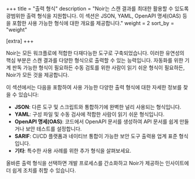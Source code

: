 +++
title = "출력 형식"
description = "Noir는 스캔 결과를 최대한 활용할 수 있도록 광범위한 출력 형식을 지원합니다. 이 섹션은 JSON, YAML, OpenAPI 명세(OAS) 등을 포함한 사용 가능한 형식에 대한 개요를 제공합니다."
weight = 2
sort_by = "weight"

[extra]
+++

Noir는 모든 워크플로에 적합한 다재다능한 도구로 구축되었습니다. 이러한 유연성의 핵심 부분은 스캔 결과를 다양한 형식으로 출력할 수 있는 능력입니다. 자동화를 위한 기계 판독 가능한 형식이 필요하든 수동 검토를 위한 사람이 읽기 쉬운 형식이 필요하든, Noir가 모든 것을 제공합니다.

이 섹션에서는 다음을 포함하여 사용 가능한 다양한 출력 형식에 대한 자세한 정보를 찾을 수 있습니다:

*   **JSON**: 다른 도구 및 스크립트와 통합하기에 완벽한 널리 사용되는 형식입니다.
*   **YAML**: 구성 파일 및 수동 검사에 적합한 사람이 읽기 쉬운 형식입니다.
*   **OpenAPI 명세(OAS)**: 코드에서 OpenAPI 문서를 생성하여 API 문서를 쉽게 만들거나 보안 테스트를 설정합니다.
*   **SARIF**: CI/CD 플랫폼과 네이티브 통합이 가능한 보안 도구 출력용 업계 표준 형식입니다.
*   **기타**: 특수한 사용 사례를 위한 추가 형식을 살펴보세요.

올바른 출력 형식을 선택하면 개발 프로세스를 간소화하고 Noir가 제공하는 인사이트에 더 쉽게 조치를 취할 수 있습니다.
